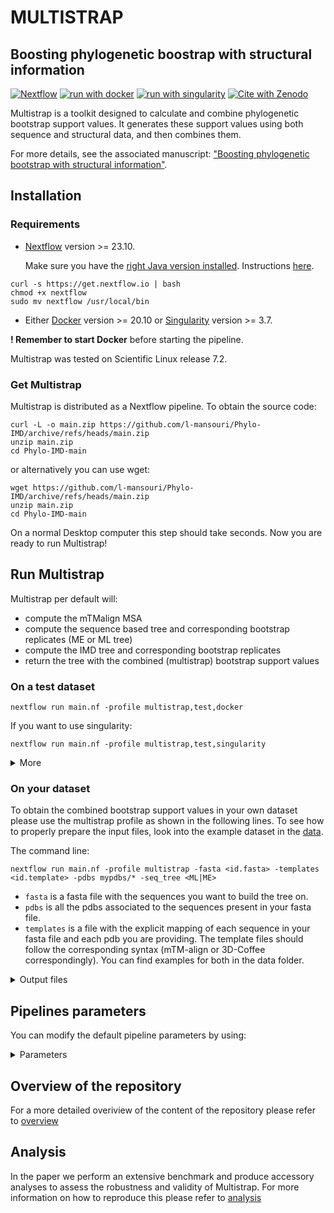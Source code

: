 # MULTISTRAP
## Boosting phylogenetic boostrap with structural information
[![Nextflow](https://img.shields.io/badge/nextflow%20DSL2-%E2%89%A523.04.0-23aa62.svg)](https://www.nextflow.io/)
[![run with docker](https://img.shields.io/badge/run%20with-docker-0db7ed?labelColor=000000&logo=docker)](https://www.docker.com/)
[![run with singularity](https://img.shields.io/badge/run%20with-singularity-1d355c.svg?labelColor=000000)](https://sylabs.io/docs/)
[![Cite with Zenodo](http://img.shields.io/badge/DOI-10.5281/zenodo.7437267-1073c8?labelColor=000000)](https://doi.org/10.5281/zenodo.7437267)

Multistrap is a toolkit designed to calculate and combine phylogenetic bootstrap support values. It generates these support values using both sequence and structural data, and then combines them. 

For more details, see the associated manuscript: ["Boosting phylogenetic bootstrap with structural information"](https://zenodo.org/records/11187505).


## Installation 

### Requirements
- [Nextflow](https://www.nextflow.io/docs/latest/install.html) version >= 23.10.
  
  Make sure you have the [right Java version installed](https://stackoverflow.com/questions/74103638/how-do-i-install-the-correct-version-of-java-for-nextflow). Instructions [here](https://www.nextflow.io/docs/latest/install.html).
```
curl -s https://get.nextflow.io | bash
chmod +x nextflow
sudo mv nextflow /usr/local/bin
```

- Either [Docker](https://docs.docker.com/engine/install/) version >= 20.10 or [Singularity](https://docs.sylabs.io/guides/3.5/user-guide/quick_start.html#) version >= 3.7.

**! Remember to start Docker** before starting the pipeline. 

Multistrap was tested on Scientific Linux release 7.2.

### Get Multistrap
Multistrap is distributed as a Nextflow pipeline. 
To obtain the source code: 
```
curl -L -o main.zip https://github.com/l-mansouri/Phylo-IMD/archive/refs/heads/main.zip 
unzip main.zip
cd Phylo-IMD-main
```

or alternatively you can use wget: 
```
wget https://github.com/l-mansouri/Phylo-IMD/archive/refs/heads/main.zip 
unzip main.zip
cd Phylo-IMD-main
```

On a normal Desktop computer this step should take seconds.
Now you are ready to run Multistrap!

## Run Multistrap

Multistrap per default will: 
- compute the mTMalign MSA
- compute the sequence based tree and corresponding bootstrap replicates (ME or ML tree)
- compute the IMD tree and corresponding bootstrap replicates
- return the tree with the combined (multistrap) bootstrap support values


### On a test dataset

```
nextflow run main.nf -profile multistrap,test,docker
```

If you want to use singularity: 

```
nextflow run main.nf -profile multistrap,test,singularity
```
<details markdown="1">
<summary>More</summary>

This will use the test [data](https://github.com/l-mansouri/Phylo-IMD/tree/main/data) to run multistrap. 
We use `--seq_tree ME` as ML takes longer and this is meant to be just a basic test.
`replicatesNum` is also set to 10, to speed up the run.
In a normal Desktop computer this should take few minutes to complete. 
</details>


### On your dataset

To obtain the combined bootstrap support values in your own dataset please use the multistrap profile as shown in the following lines. 
To see how to properly prepare the input files, look into the example dataset in the [data](https://github.com/l-mansouri/Phylo-IMD/tree/main/data). 

The command line: 

```
nextflow run main.nf -profile multistrap -fasta <id.fasta> -templates <id.template> -pdbs mypdbs/* -seq_tree <ML|ME>
```

- `fasta` is a fasta file with the sequences you want to build the tree on. 
- `pdbs` is all the pdbs associated to the sequences present in your fasta file. 
- `templates` is a file with the explicit mapping of each sequence in your fasta file and each pdb you are providing.
  The template files should follow the corresponding syntax (mTM-align or 3D-Coffee correspondingly). You can find examples for both in the data folder.

<details markdown="1">
<summary>Output files</summary>

- `results/`
  - `msas/*.fa`: **alignment** files. 
  - `trees/`:  **trees** computed using your preferred sequence method (ME or ML) (trees/<ME|ML> folder) and the IMD trees (trees/IMD folder). **Tree replicates** are found in the replicates folder within the ME|ML|IMD folders respectively.
  - `multistrap_<ME|ML>_and_IMD/` the **Bootstrap support values** are stored as node labels in the trees found in multistrap_<ME|ML>_and_IMD folder. Here you will find one file with the tree with the <ME|ML> support values and one with the <IMD> bootstrap support values separatly and one with the multistrap support values.
  </details>




## Pipelines parameters 

You can modify the default pipeline parameters by using: 


<details markdown="1">
<summary>Parameters</summary>

  - Input parameters
      - `fasta` is a fasta file with the sequences you want to build the tree on. 
      - `pdbs` is all the pdbs associated to the sequences present in your fasta file. 
      - `templates` is a file with the explicit mapping of each sequence in your fasta file and each pdb you are providing.
        The template files should follow the corresponding syntax (mTM-align or 3D-Coffee correspondingly). You can find examples for both in the data folder.
  - Parameters for tree computation:
      - `seq_tree` determines the type of sequence based tree to be computed: either ME or ML. Default: ML. 
      - `gammaRate` that determines the gamma rate for FastME tree reconstruction. Default: 1.0.
      - `seedValue` that is the random seed for FastME tree reconstruction. Default: 5. 
      - `replicatesNum` that determines the number of bootstrap replicates. Default: 100. 
      - `tree_mode` that determines the distance mode to run the IMD distance matrix computation. Default: 10.
  - Output parameter:
      - `output` that determines where to store the outputs that the pipeline publishes. Default: ./results.
</details>



## Overview of the repository
For a more detailed overiview of the content of the repository please refer to [overview](https://github.com/l-mansouri/Phylo-IMD/blob/main/Overview.md)


## Analysis

In the paper we perform an extensive benchmark and produce accessory analyses to assess the robustness and validity of Multistrap. 
For more information on how to reproduce this please refer to [analysis](https://github.com/l-mansouri/Phylo-IMD/blob/main/Analysis.md)
